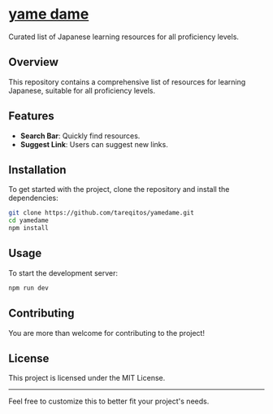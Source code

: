 # [yame dame](https://yameda.me)

Curated list of Japanese learning resources for all proficiency levels.

## Overview

This repository contains a comprehensive list of resources for learning Japanese, suitable for all proficiency levels.

## Features

- **Search Bar**: Quickly find resources.
- **Suggest Link**: Users can suggest new links.

## Installation

To get started with the project, clone the repository and install the dependencies:

```bash
git clone https://github.com/tareqitos/yamedame.git
cd yamedame
npm install
```

## Usage

To start the development server:

```bash
npm run dev
```

## Contributing

You are more than welcome for contributing to the project!

## License

This project is licensed under the MIT License.

---

Feel free to customize this to better fit your project's needs.
